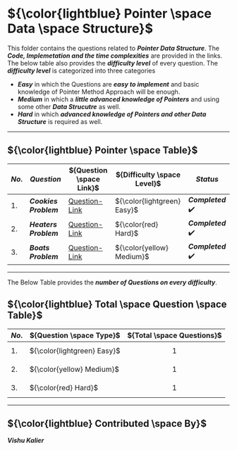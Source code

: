 # ${\color{lightblue} Pointer \space Data \space Structure}$

This folder contains the questions related to ***Pointer Data Structure***. The ***Code, Implemetation and the time complexities*** are provided in the links. The 
below table also provides the ***difficulty level*** of every question. The ***difficulty level*** is categorized into three categories
- ***Easy*** in which the Questions are ***easy to implement*** and basic knowledge of Pointer Method Approach will be enough.
- ***Medium*** in which a ***little advanced knowledge of Pointers*** and using some other ***Data Strucutre*** as well.
- ***Hard*** in which ***advanced knowledge of Pointers and other Data Structure*** is required as well.

-----

## ${\color{lightblue} Pointer \space Table}$


| ${No.}$ | ${Question}$ | ${Question \space Link}$ | ${Difficulty \space Level}$ | ${Status}$ |
|-|-|-|-|-|
| 1. | ***Cookies Problem*** | [Question-Link](https://github.com/VishuKalier2003/Cookies/blob/main/Cookies.java) | ${\color{lightgreen} Easy}$ | ***Completed*** ✔️ |
| 2. | ***Heaters Problem*** | [Question-Link](https://github.com/VishuKalier2003/Minimum-Radius-of-Heaters/blob/main/HeatersHouses.java) | ${\color{red} Hard}$ | ***Completed*** ✔️ |
| 3. | ***Boats Problem*** | [Question-Link](https://github.com/VishuKalier2003/Boats/blob/main/Boat.java) | ${\color{yellow} Medium}$ | ***Completed*** ✔️ |


-----

The Below Table provides the ***number of Questions on every difficulty***.

## ${\color{lightblue} Total \space Question \space Table}$

| ${No.}$ | ${Question \space Type}$ | ${Total \space Questions}$ |
|-|-|-|
| 1. | ${\color{lightgreen} Easy}$ | $${1}$$ |
| 2. | ${\color{yellow} Medium}$ | $${1}$$ |
| 3. | ${\color{red} Hard}$ | $${1}$$ |

-----

## ${\color{lightblue} Contributed \space By}$
***Vishu Kalier***
